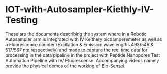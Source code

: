 # IOT-with-Autosampler-Kiethly-IV-Testing

These are the documents describing the system where in a Robotic Autosampler arm is integrated with IV Keithely picoamperemeter as well as a Fluorescence counter (Excitation & Emission wavelengths  493/546  & 517/567 nm,respectively)  and made to capture the real time data for processing in the data pipeline in the project with Peptide Nanopores Test Automation Pipeline with IV/ Fluorescense. Accompanying videos namely provide the physical demos of the working of Bio-Sensei.


